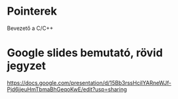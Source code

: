 # Pointerek
Bevezető a C/C++ 

# Google slides bemutató, rövid jegyzet

https://docs.google.com/presentation/d/15Bb3rssHciIYARneWJf-Pjd6jjeuHmTbmaBhGeqoKwE/edit?usp=sharing
